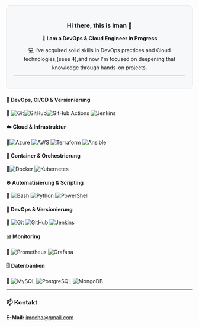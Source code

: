 
<div align="center" style="border-radius: 10px; padding: 20px; background: #f6f8fa; border: 1px solid #e1e4e8;">

### Hi there, this is Iman 💮  

🚀 **I am a DevOps & Cloud Engineer in Progress**  

💻 I've acquired solid skills in DevOps practices and Cloud technologies,(seee ⬇️),and now I'm focused on deepening that knowledge through hands-on projects.  
___________________________________________________
</div>

#### 🔁 DevOps, CI/CD & Versionierung
🔹 ![Git](https://img.shields.io/badge/-Git-F05032?logo=git&logoColor=white&style=flat-square)![GitHub](https://img.shields.io/badge/-GitHub-181717?logo=github&logoColor=white&style=flat-square)![GitHub Actions](https://img.shields.io/badge/-GitHub%20Actions-2088FF?logo=githubactions&logoColor=white&style=flat-square) ![Jenkins](https://img.shields.io/badge/-Jenkins-D24939?logo=jenkins&logoColor=white&style=flat-square)

#### ☁️ Cloud & Infrastruktur
🔹![Azure](https://img.shields.io/badge/-Azure-0078D4?logo=microsoftazure&logoColor=white&style=flat-square) ![AWS](https://img.shields.io/badge/-AWS-232F3E?logo=amazonaws&logoColor=white&style=flat-square) ![Terraform](https://img.shields.io/badge/-Terraform-7B42BC?logo=terraform&logoColor=white&style=flat-square) ![Ansible](https://img.shields.io/badge/-Ansible-EE0000?logo=ansible&logoColor=white&style=flat-square)

#### 🐳 Container & Orchestrierung
🔹![Docker](https://img.shields.io/badge/-Docker-2496ED?logo=docker&logoColor=white&style=flat-square) ![Kubernetes](https://img.shields.io/badge/-Kubernetes-326CE5?logo=kubernetes&logoColor=white&style=flat-square)

#### ⚙️ Automatisierung & Scripting
🔹 ![Bash](https://img.shields.io/badge/-Bash-4EAA25?logo=gnubash&logoColor=white&style=flat-square) ![Python](https://img.shields.io/badge/-Python-3776AB?logo=python&logoColor=white&style=flat-square) ![PowerShell](https://img.shields.io/badge/-PowerShell-5391FE?logo=powershell&logoColor=white&style=flat-square)

#### 🔁 DevOps & Versionierung
🔹 ![Git](https://img.shields.io/badge/-Git-F05032?logo=git&logoColor=white&style=flat-square) ![GitHub](https://img.shields.io/badge/-GitHub-181717?logo=github&logoColor=white&style=flat-square) ![Jenkins](https://img.shields.io/badge/-Jenkins-D24939?logo=jenkins&logoColor=white&style=flat-square)

#### 📊 Monitoring
🔹 ![Prometheus](https://img.shields.io/badge/-Prometheus-E6522C?logo=prometheus&logoColor=white&style=flat-square) ![Grafana](https://img.shields.io/badge/-Grafana-F46800?logo=grafana&logoColor=white&style=flat-square)

#### 🗄 Datenbanken
🔹 ![MySQL](https://img.shields.io/badge/-MySQL-4479A1?logo=mysql&logoColor=white&style=flat-square) ![PostgreSQL](https://img.shields.io/badge/-PostgreSQL-4169E1?logo=postgresql&logoColor=white&style=flat-square) ![MongoDB](https://img.shields.io/badge/-MongoDB-47A248?logo=mongodb&logoColor=white&style=flat-square)


</table>

---

### 📫 Kontakt

**E-Mail:** [imceha@gmail.com](mailto:imceha@gmail.com)  



